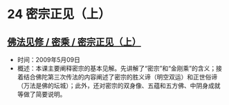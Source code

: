 # 24 密宗正见（上）

## [佛法见修 / 密乘 / 密宗正见（上）](https://www.fohuifayu.com/index.php/huideng-jiangtang/fofa-jianxiu/mi-cheng/931-l09036)

- 时间：2009年5月09日
- 概述：本课主要阐释密宗的基本见解。先讲解了“密宗”和“金刚乘”的含义；接着结合佛陀第三次传法的内容阐述了密宗的胜义谛（明空双运）和正世俗谛（万法是佛的坛城）；此外，还对密宗的双身像、五蕴和五方佛、中阴身成就等做了简要说明。
